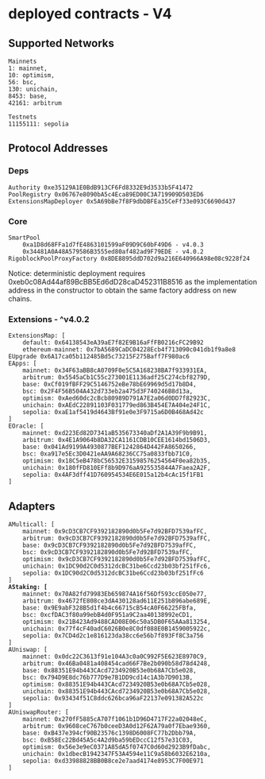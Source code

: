 # deployed contracts - V4

## Supported Networks

```
Mainnets
1: mainnet,
10: optimism,
56: bsc,
130: unichain,
8453: base,
42161: arbitrum

Testnets
11155111: sepolia
```

## Protocol Addresses

### Deps

```
Authority 0xe35129A1E0BdB913CF6Fd8332E9d3533b5F41472
PoolRegistry 0x06767e8090bA5c4Eca89ED00C3A719909D503ED6
ExtensionsMapDeployer 0x5A69bBe7f8F9dbDBFEa35CeFf33e093C6690d437
```

### Core

```
SmartPool
    0xa1D8d68FFa1d7fE4863101599aF09D9C60bF49D6 - v4.0.3
    0x34481A0A48A579586B3555ed80af482ad9F79EDE - v4.0.2
RigoblockPoolProxyFactory 0x8DE8895ddD702d9a216E640966A98e08c9228f24
```

Notice: deterministic deployment requires 0xeb0c08Ad44af89BcBB5Ed6dD28caD452311B8516 as the implementation address in the constructor to obtain the same factory address on new chains.

### Extensions - ^v4.0.2

```
ExtensionsMap: [
    default: 0x64138543eA39aE7f82E9B16aFfFB0216cFC29B92
    ethereum-mainnet: 0x7bA5689CaDC04228Ecb4f713090c041db1f9a8e8
EUpgrade 0x6A17ca05b112485Bd5c73215F275Baff7F980ac6
EApps: [
    mainnet: 0x34F63aBB8cA0709F0e5C5A168238BA7f933931EA,
    arbitrum: 0x5545aCb1C55c273001E1136adf25C274cbf8279D,
    base: 0xCf019fBFF29C5146752eBe78bE69969d5d17b8D4,
    bsc: 0x2F4F56B504A432d733eb2a475d3F740246B8d13a,
    optimism: 0xAed60dc2cBcb80989D791A7E2a06d0DD7f82923C,
    unichain: 0xAEdC22891103F031779ed863B454E7A404e24F1C,
    sepolia: 0xaE1af5419d4643Bf91e0e3F9715a6D0B468Ad42c
]
EOracle: [
    mainnet: 0xd223Ed82D7341aB535673340aDf2A1A39F9b9B91,
    arbitrum: 0x4E1A9064b8DA32CA1161CDB10CEE1614bd1506D3,
    base: 0x041Ad9199A4930877BEF1242864D442FA8650266,
    bsc: 0xa917e5Ec3D0421eAA9A68236CC75a0833fbb71C0,
    optimism: 0x18C5eB478bC56532E31598576254564F0ea82b35,
    unichain: 0x180fFD810EFf8b9D976aA925535844A7Faea2A2F,
    sepolia: 0x4AF3dff41D760954534E6E015a12b4cAc15f1FB1
]
```

## Adapters

<pre><code>AMulticall: [
    mainnet: 0x9cD3CB7CF9392182890d0b5Fe7d92BFD7539afFC,
    arbitrum: 0x9cD3CB7CF9392182890d0b5Fe7d92BFD7539afFC,
    base: 0x9cD3CB7CF9392182890d0b5Fe7d92BFD7539afFC,
    bsc: 0x9cD3CB7CF9392182890d0b5Fe7d92BFD7539afFC,
    optimism: 0x9cD3CB7CF9392182890d0b5Fe7d92BFD7539afFC,
    unichain: 0x1DC90d2C0d5312dcBC31be6Ccd23b03bf251fFc6,
    sepolia: 0x1DC90d2C0d5312dcBC31be6Ccd23b03bf251fFc6
]
<strong>AStaking: [
</strong>    mainnet: 0x70A82fd79983Eb659874A16f56Df593ccE050e77,
    arbitrum: 0x4672fE808ce3dA430128ad611E251b896abe689E,
    base: 0x9E9abF328B5d1f4b4c66715cB54cA0F66225FBfa,
    bsc: 0xcfDAC3f80a99ebB4d0F951a9C2aa40138992eCD1,
    optimism: 0x21B423Ad9488CAD08E06c50a5DB0F65AAa813254,
    unichain: 0x77f4cF40adC6026B0e8C0df088E0B1459005922c,
    sepolia: 0x7CD4d2c1e816123da38cc6e56b7f893Ff8C3a756
]
AUniswap: [
    mainnet: 0x0dc22C3613f91e104A3c0a0C992F5E623E8970C9,
    arbitrum: 0x46Ba0481a408454cad66F7Be2b090b58d78d4248,
    base: 0x88351E94b443CAcd7234920B53e0b68A7Cb5e028,
    bsc: 0x794D9E8dc76b777D9e7B1DD9cd14c1A3b7D9013B,
    optimism: 0x88351E94b443CAcd7234920B53e0b68A7Cb5e028,
    unichain: 0x88351E94b443CAcd7234920B53e0b68A7Cb5e028,
    sepolia: 0x93434f51C8ddc626bca96aF22137e091382A522c
]
AUniswapRouter: [
    mainnet: 0x270fF5885cA707f1061b1D96D4717F22a02048eC,
    arbitrum: 0x9608ceC767b0ceeD3A0d12F62A79a0f7Ebae9360,
    base: 0xB437e394cf90B23576c1398D6008FC77b2Dbb79A,
    bsc: 0xB58Ec22Bd45A5c4A2d9ba59bEDccC12f57e31C03,
    optimism: 0x56e3e9eC0371A85dA5f0747C0d60d2923B9fDabc,
    unichain: 0x1dbecB1942347F53A4594e11C9a58b6032E6210a,
    sepolia: 0xd33988828BB0B8ce2e7aad4174e8953C7F00E971
]
</code></pre>

